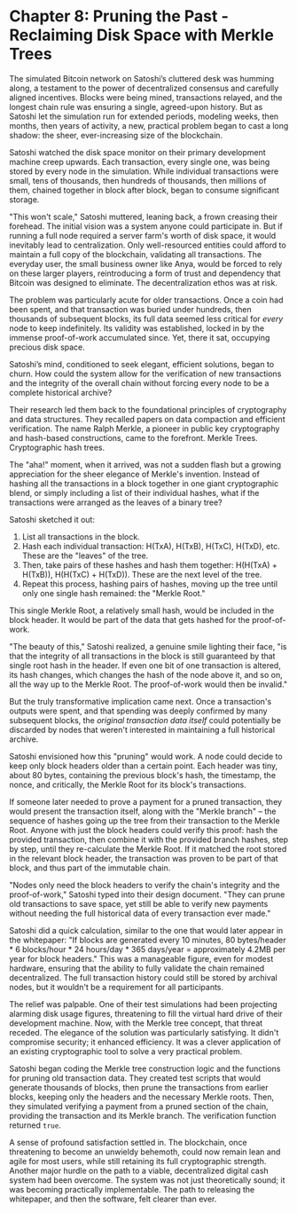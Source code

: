 # Chapter 8: Pruning the Past - Reclaiming Disk Space with Merkle Trees

The simulated Bitcoin network on Satoshi’s cluttered desk was humming along, a testament to the power of decentralized consensus and carefully aligned incentives. Blocks were being mined, transactions relayed, and the longest chain rule was ensuring a single, agreed-upon history. But as Satoshi let the simulation run for extended periods, modeling weeks, then months, then years of activity, a new, practical problem began to cast a long shadow: the sheer, ever-increasing size of the blockchain.

Satoshi watched the disk space monitor on their primary development machine creep upwards. Each transaction, every single one, was being stored by every node in the simulation. While individual transactions were small, tens of thousands, then hundreds of thousands, then millions of them, chained together in block after block, began to consume significant storage.

"This won't scale," Satoshi muttered, leaning back, a frown creasing their forehead. The initial vision was a system anyone could participate in. But if running a full node required a server farm's worth of disk space, it would inevitably lead to centralization. Only well-resourced entities could afford to maintain a full copy of the blockchain, validating all transactions. The everyday user, the small business owner like Anya, would be forced to rely on these larger players, reintroducing a form of trust and dependency that Bitcoin was designed to eliminate. The decentralization ethos was at risk.

The problem was particularly acute for older transactions. Once a coin had been spent, and that transaction was buried under hundreds, then thousands of subsequent blocks, its full data seemed less critical for *every* node to keep indefinitely. Its validity was established, locked in by the immense proof-of-work accumulated since. Yet, there it sat, occupying precious disk space.

Satoshi’s mind, conditioned to seek elegant, efficient solutions, began to churn. How could the system allow for the verification of new transactions and the integrity of the overall chain without forcing every node to be a complete historical archive?

Their research led them back to the foundational principles of cryptography and data structures. They recalled papers on data compaction and efficient verification. The name Ralph Merkle, a pioneer in public key cryptography and hash-based constructions, came to the forefront. Merkle Trees. Cryptographic hash trees.

The "aha!" moment, when it arrived, was not a sudden flash but a growing appreciation for the sheer elegance of Merkle's invention. Instead of hashing all the transactions in a block together in one giant cryptographic blend, or simply including a list of their individual hashes, what if the transactions were arranged as the leaves of a binary tree?

Satoshi sketched it out:
1.  List all transactions in the block.
2.  Hash each individual transaction: H(TxA), H(TxB), H(TxC), H(TxD), etc. These are the "leaves" of the tree.
3.  Then, take pairs of these hashes and hash them together: H(H(TxA) + H(TxB)), H(H(TxC) + H(TxD)). These are the next level of the tree.
4.  Repeat this process, hashing pairs of hashes, moving up the tree until only one single hash remained: the "Merkle Root."

This single Merkle Root, a relatively small hash, would be included in the block header. It would be part of the data that gets hashed for the proof-of-work.

"The beauty of this," Satoshi realized, a genuine smile lighting their face, "is that the integrity of all transactions in the block is still guaranteed by that single root hash in the header. If even one bit of one transaction is altered, its hash changes, which changes the hash of the node above it, and so on, all the way up to the Merkle Root. The proof-of-work would then be invalid."

But the truly transformative implication came next. Once a transaction's outputs were spent, and that spending was deeply confirmed by many subsequent blocks, the *original transaction data itself* could potentially be discarded by nodes that weren't interested in maintaining a full historical archive.

Satoshi envisioned how this "pruning" would work. A node could decide to keep only block headers older than a certain point. Each header was tiny, about 80 bytes, containing the previous block's hash, the timestamp, the nonce, and critically, the Merkle Root for its block's transactions.

If someone later needed to prove a payment for a pruned transaction, they would present the transaction itself, along with the "Merkle branch" – the sequence of hashes going up the tree from their transaction to the Merkle Root. Anyone with just the block headers could verify this proof: hash the provided transaction, then combine it with the provided branch hashes, step by step, until they re-calculate the Merkle Root. If it matched the root stored in the relevant block header, the transaction was proven to be part of that block, and thus part of the immutable chain.

"Nodes only need the block headers to verify the chain's integrity and the proof-of-work," Satoshi typed into their design document. "They can prune old transactions to save space, yet still be able to verify new payments without needing the full historical data of every transaction ever made."

Satoshi did a quick calculation, similar to the one that would later appear in the whitepaper: "If blocks are generated every 10 minutes, 80 bytes/header * 6 blocks/hour * 24 hours/day * 365 days/year = approximately 4.2MB per year for block headers." This was a manageable figure, even for modest hardware, ensuring that the ability to fully validate the chain remained decentralized. The full transaction history could still be stored by archival nodes, but it wouldn't be a requirement for all participants.

The relief was palpable. One of their test simulations had been projecting alarming disk usage figures, threatening to fill the virtual hard drive of their development machine. Now, with the Merkle tree concept, that threat receded. The elegance of the solution was particularly satisfying. It didn't compromise security; it enhanced efficiency. It was a clever application of an existing cryptographic tool to solve a very practical problem.

Satoshi began coding the Merkle tree construction logic and the functions for pruning old transaction data. They created test scripts that would generate thousands of blocks, then prune the transactions from earlier blocks, keeping only the headers and the necessary Merkle roots. Then, they simulated verifying a payment from a pruned section of the chain, providing the transaction and its Merkle branch. The verification function returned `true`.

A sense of profound satisfaction settled in. The blockchain, once threatening to become an unwieldy behemoth, could now remain lean and agile for most users, while still retaining its full cryptographic strength. Another major hurdle on the path to a viable, decentralized digital cash system had been overcome. The system was not just theoretically sound; it was becoming practically implementable. The path to releasing the whitepaper, and then the software, felt clearer than ever.
